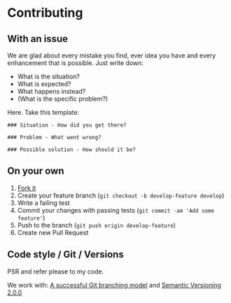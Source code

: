 # Contributing

## With an issue

We are glad about every mistake you find, ever idea you have and every enhancement that is possible.
Just write down:

 - What is the situation?
 - What is expected?
 - What happens instead?
 - (What is the specific problem?)

Here. Take this template:

```
### Situation - How did you get there?

### Problem - What went wrong?

### Possible solution - How should it be?
```

## On your own

1. [Fork it](https://github.com/SchumacherFM/Magento-OpCache/fork)
2. Create your feature branch (`git checkout -b develop-feature develop`)
3. Write a failing test
4. Commit your changes with passing tests (`git commit -am 'Add some feature'`)
5. Push to the branch (`git push origin develop-feature`)
6. Create new Pull Request

## Code style / Git / Versions

PSR and refer please to my code.

We work with: [A successful Git branching model](http://nvie.com/posts/a-successful-git-branching-model/) and [Semantic Versioning 2.0.0](http://semver.org/)
